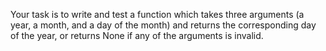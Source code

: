 Your task is to write and test a function which takes three arguments (a year, a month, and a day of the month)
and returns the corresponding day of the year, or returns None if any of the arguments is invalid.
